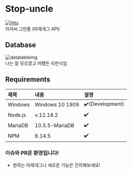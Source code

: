 # Stop-uncle
[![Hits](https://hits.seeyoufarm.com/api/count/incr/badge.svg?url=https%3A%2F%2Fgithub.com%2FTeam-WAVE-x%2FStop-uncle&count_bg=%23344C74&title_bg=%23555555&icon=&icon_color=%23E7E7E7&title=%EB%B0%A9%EB%AC%B8&edge_flat=false)](https://hits.seeyoufarm.com) <br>
아저씨 그만좀 (아재개그 API) <br>

## Database
![datatableimg](https://cdn.discordapp.com/attachments/620101634453667841/765196909794689024/1.PNG) <br>
나는 잘 모르겠고 어쨌든 이런식임

## Requirements
|제목|내용|설명|
|:---|:---|:---|
|Windows|Windows 10 1909|✔️(Development)|
|Node.js|v.12.18.2|✔️|
|MariaDB|10.5.5-MariaDB|✔️|
|NPM|6.14.5|✔️|

### 이슈와 PR은 환영입니다!
- 원하는 아재개그나 새로운 기능은 건의해보세요!
